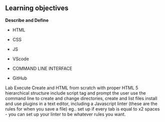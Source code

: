 <h2>
Learning objectives </h2>

**Describe and Define**

- HTML

* CSS

- JS

* VScode

- COMMAND LINE INTERFACE

* GitHub

Lab
Execute
Create and HTML from scratch with proper HTML 5 hierarchical structure
include script tag and prompt the user
use the command line to create and change directories, create and list files
install and use plugins in a text editor, including a Javascript linter (these are the rules for when you save a file)
eg.. set up if every tab is equal to x2 spaces - you can set up your linter to be whatever rules you want.
